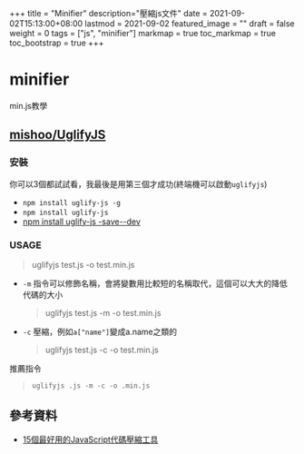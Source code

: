 +++
title = "Minifier"
description="壓縮js文件"
date = 2021-09-02T15:13:00+08:00
lastmod = 2021-09-02
featured_image = ""
draft = false
weight = 0
tags = ["js", "minifier"]
markmap = true
toc_markmap = true
toc_bootstrap = true
+++


# minifier

min.js教學

## [mishoo/UglifyJS](https://github.com/mishoo/UglifyJS)

### 安裝

你可以3個都試試看，我最後是用第三個才成功(終端機可以啟動``uglifyjs``)

- ``npm install uglify-js -g``
- ``npm install uglify-js``
- [npm install uglify-js -save--dev](https://stackoverflow.com/a/44193120/9935654)

### USAGE

> uglifyjs test.js -o test.min.js

- ``-m`` 指令可以修飾名稱，會將變數用比較短的名稱取代，這個可以大大的降低代碼的大小

    > uglifyjs test.js -m -o test.min.js

- ``-c`` 壓縮，例如``a["name"]``變成a.name之類的

    > uglifyjs test.js -c -o test.min.js

推薦指令

> ``uglifyjs .js -m -c -o .min.js``

## 參考資料

- [15個最好用的JavaScript代碼壓縮工具](https://my.oschina.net/u/3970421/blog/3034757)

